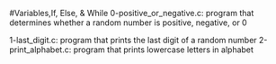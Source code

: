 #Variables,If, Else, & While
0-positive_or_negative.c: program that determines whether a random number is positive, negative, or 0

1-last_digit.c: program that prints the last digit of a random number
2-print_alphabet.c: program that prints lowercase letters in alphabet
